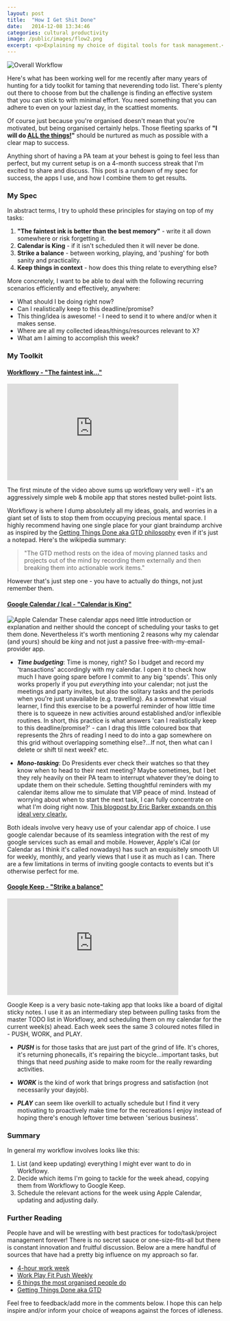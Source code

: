 ```yaml
---
layout: post
title:  "How I Get Shit Done"
date:   2014-12-08 13:34:46
categories: cultural productivity
image: /public/images/flow2.png
excerpt: <p>Explaining my choice of digital tools for task management.</p>
---
```

![Overall Workflow](/public/images/flow2.png "Overall Workflow")

Here's what has been working well for me recently after many years of hunting for a tidy toolkit for taming that neverending todo list. There's plenty out there to choose from but the challenge is finding an effective system that you can stick to with minimal effort. You need something that you can adhere to even on your laziest day, in the scattiest moments.

Of course just because you're organised doesn't mean that you're motivated, but being organised certainly helps. Those fleeting sparks of **"I will do [ALL the things!](http://hyperboleandahalf.blogspot.ch/2010/06/this-is-why-ill-never-be-adult.html)"** should be nurtured as much as possible with a clear map to success.

Anything short of having a PA team at your behest is going to feel less than perfect, but my current setup is on a 4-month success streak that I'm excited to share and discuss. This post is a rundown of my spec for success, the apps I use, and how I combine them to get results.

### My Spec
In abstract terms, I try to uphold these principles for staying on top of my tasks:

1. **"The faintest ink is better than the best memory"** - write it all down somewhere or risk forgetting it.
2. **Calendar is King** - if it isn't scheduled then it will never be done.
3. **Strike a balance** - between working, playing, and 'pushing' for both sanity and practicality.
4. **Keep things in context** - how does this thing relate to everything else?

More concretely, I want to be able to deal with the following recurring scenarios efficiently and effectively, anywhere:

* What should I be doing right now?
* Can I realistically keep to this deadline/promise?
* This thing/idea is awesome! - I need to send it to where and/or when it makes sense.
* Where are all my collected ideas/things/resources relevant to X?
* What am I aiming to accomplish this week?

### My Toolkit

#### [Workflowy - "The faintest ink..."](https://workflowy.com/)
<iframe width="400" height="225" src="https://www.youtube.com/embed/SOPYrxvojVo" frameborder="0" allowfullscreen></iframe>

The first minute of the video above sums up workflowy very well - it's an aggressively simple web & mobile app that stores nested bullet-point lists.

Workflowy is where I dump absolutely all my ideas, goals, and worries in a giant set of lists to stop them from occupying precious mental space. I highly recommend having one single place for your giant braindump archive as inspired by the [Getting Things Done aka GTD philosophy](http://en.wikipedia.org/wiki/Getting_Things_Done) even if it's just a notepad. Here's the wikipedia summary:

>"The GTD method rests on the idea of moving planned tasks and projects out of the mind by recording them externally and then breaking them into actionable work items."

However that's just step one - you have to actually do things, not just remember them.

#### [Google Calendar / Ical - "Calendar is King"](https://www.apple.com/osx/apps/#calendar)
![Apple Calendar](/public/images/iCal_yearly.png "Apple Calendar")
These calendar apps need little introduction or explanation and neither should the concept of scheduling your tasks to get them done. Nevertheless it's worth mentioning 2 reasons why my calendar (and yours) should be *king* and not just a passive free-with-my-email-provider app.

* _**Time budgeting**_: Time is money, right? So I budget and record my 'transactions' accordingly with my calendar. I open it to check how much I have going spare before I commit to any big 'spends'. This only works properly if you put _everything_ into your calendar; not just the meetings and party invites, but also the solitary tasks and the periods when you're just unavailable (e.g. travelling). As a somewhat visual learner, I find this exercise to be a powerful reminder of how little time there is to squeeze in new activities around established and/or inflexible routines.
In short, this practice is what answers 'can I realistically keep to this deadline/promise?' - can I drag this little coloured box that represents the 2hrs of reading I need to do into a gap somewhere on this grid without overlapping something else?...If not, then what can I delete or shift til next week? etc.

* _**Mono-tasking**_: Do Presidents ever check their watches so that they know when to head to their next meeting? Maybe sometimes, but I bet they rely heavily on their PA team to interrupt whatever they're doing to update them on their schedule. Setting thoughtful reminders with my calendar items allow me to simulate that VIP peace of mind. Instead of worrying about when to start the next task, I can fully concentrate on what I'm doing right now. [This blogpost by Eric Barker expands on this ideal very clearly.](http://www.bakadesuyo.com/2014/08/most-organized-people/)

Both ideals involve very heavy use of your calendar app of choice. I use google calendar because of its seamless integration with the rest of my google services such as email and mobile.
However, Apple's iCal (or Calendar as I think it's called nowadays) has such an exquisitely smooth UI for weekly, monthly, and yearly views that I use it as much as I can. There are a few limitations in terms of inviting google contacts to events but it's otherwise perfect for me.

#### [Google Keep - "Strike a balance"](https://play.google.com/store/apps/details?id=com.google.android.keep&hl=en)
<iframe width="400" height="225" src="https://www.youtube.com/embed/UbvkHEDvw-o" frameborder="0" allowfullscreen></iframe>

Google Keep is a very basic note-taking app that looks like a board of digital sticky notes. I use it as an intermediary step between pulling tasks from the master TODO list in Workflowy, and scheduling them on my calendar for the current week(s) ahead. Each week sees the same 3 coloured notes filled in - PUSH, WORK, and PLAY.

* _**PUSH**_ is for those tasks that are just part of the grind of life. It's chores, it's returning phonecalls, it's repairing the bicycle...important tasks, but things that need _pushing_ aside to make room for the really rewarding activities.

* _**WORK**_ is the kind of work that brings progress and satisfaction (not necessarily your dayjob).

* _**PLAY**_ can seem like overkill to actually schedule but I find it very motivating to proactively make time for the recreations I enjoy instead of hoping there's enough leftover time between 'serious business'.

### Summary

In general my workflow involves looks like this:

1. List (and keep updating) everything I might ever want to do in Workflowy.
2. Decide which items I'm going to tackle for the week ahead, copying them from Workflowy to Google Keep.
3. Schedule the relevant actions for the week using Apple Calendar, updating and adjusting daily.

### Further Reading
People have and will be wrestling with best practices for todo/task/project management forever! There is no secret sauce or one-size-fits-all but there is constant innovation and fruitful discussion. Below are a mere handful of sources that have had a pretty big influence on my approach so far.

* [4-hour work week](http://www.amazon.com/4-Hour-Workweek-Anywhere-Expanded-Updated/dp/0307465357/ref=asap_bc?ie=UTF8)
* [Work Play Fit Push Weekly](http://www.fastcompany.com/3008409/dialed/how-schedule-your-day-peak-creative-performance)
* [6 things the most organised people do](http://www.bakadesuyo.com/2014/08/most-organized-people/)
* [Getting Things Done aka GTD](http://en.wikipedia.org/wiki/Getting_Things_Done)

Feel free to feedback/add more in the comments below. I hope this can help inspire and/or inform your choice of weapons against the forces of idleness.
